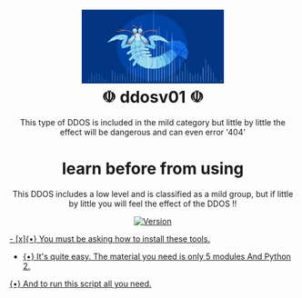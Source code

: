 <h1 align="center">
 <img src="https://github.com/MrxMilzu/ddosv01/blob/main/images%20(23).jpeg" width="250px"><br>
 ☫ ddosv01 ☫
</h1>
<p align="center">
This type of DDOS is included in the mild category  but little by little the effect will be dangerous and can even error '404'
</p>
<h1 align="center">
 learn before from using
</h1>
<p align="center">
This DDOS includes a low level and is classified as a mild group, but if little by little you will feel the effect of the DDOS !!
</p>
<p align="center">
	<a href="https://deno.land" target="_blank">
    	<img src="https://img.shields.io/badge/Version-0.1-7DCDE3?style=for-the-badge" alt="Version">
</p>
- [x]{•} You must be asking how to install these tools.

- {•} It's quite easy. The material you need is only 5 modules And Python 2.

{•} And to run this script all you need.

